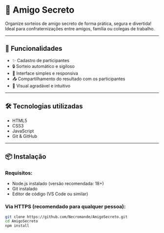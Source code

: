 # 🎁 Amigo Secreto

Organize sorteios de amigo secreto de forma prática, segura e divertida! Ideal para confraternizações entre amigos, família ou colegas de trabalho.

---

## 🚀 Funcionalidades

- ✨ Cadastro de participantes
- 🔒 Sorteio automático e sigiloso
- 📱 Interface simples e responsiva
- 📤 Compartilhamento do resultado com os participantes
- 🎨 Visual agradável e intuitivo

---

## 🛠️ Tecnologias utilizadas

- HTML5
- CSS3
- JavaScript
- Git & GitHub

---

## 📦 Instalação

### Requisitos:

- Node.js instalado (versão recomendada: 18+)
- Git instalado
- Editor de código (VS Code ou similar)

### Via HTTPS (recomendado para qualquer pessoa):
```bash
git clone https://github.com/Necromande/AmigoSecreto.git
cd AmigoSecreto
npm install
